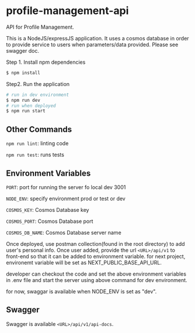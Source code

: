 # profile-management-api
API for Profile Management.

This is a NodeJS/expressJS application. It uses a cosmos database in order to provide service to users when parameters/data provided. Please see swagger doc.

Step 1. Install npm dependencies
```bash 
$ npm install
```  

Step2. Run the application 
```bash
# run in dev environment
$ npm run dev
# run when deployed  
$ npm run start
```


## Other Commands

`npm run lint`: linting code 

`npm run test`: runs tests

## Environment Variables 
```PORT```:  port for running the server fo local dev 3001

```NODE_ENV```:  specify environment prod or test or dev

```COSMOS_KEY```:  Cosmos Database key

```COSMOS_PORT```:  Cosmos Database port

```COSMOS_DB_NAME```:  Cosmos Database server name

Once deployed, use postman collection(found in the root directory) to add user's personal info. Once user added, provide the url `<URL>/api/v1` to front-end so that it can be added to environment variable. for next project, environemt variable will be set as NEXT_PUBLIC_BASE_API_URL.

developer can checkout the code and set the above environment variables in .env file and start the server using above command for dev environment.

for now, swaggar is available when NODE_ENV is set as "dev". 
 
## Swagger 
Swagger is available `<URL>/api/v1/api-docs`. 

